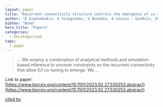 ```yaml
---
layout: paper
title: "Recurrent connectivity structure controls the emergence of co-tuned excitation and inhibition"
author: "E Giannakakis, O Vinogradov, V Buendia, A Levina - bioRxiv, 2023 - biorxiv.org"
bibtex: "None"
hero_title: "Papers"
categories:
  - Uncategorized
tags:
  - paper
---
```

>… We employ a combination of analytical methods and simulation-based inference to uncover constraints on the recurrent connectivity that allow E/I co-tuning to emerge. We …

Link to paper: [https://www.biorxiv.org/content/10.1101/2023.02.27.530253.abstract](https://www.biorxiv.org/content/10.1101/2023.02.27.530253.abstract)

[cited by](https://scholar.google.com/scholar?cites=6810493978059380896&as_sdt=5,50&sciodt=0,50&hl=en&num=20)

